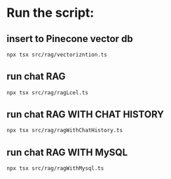 # Run the script:

## insert to Pinecone vector db

```bash
npx tsx src/rag/vectorizntion.ts
```

## run chat RAG

```bash
npx tsx src/rag/ragLcel.ts
```

## run chat RAG WITH CHAT HISTORY

```bash
npx tsx src/rag/ragWithChatHistory.ts
```

## run chat RAG WITH MySQL

```bash
npx tsx src/rag/ragWithMysql.ts
```
